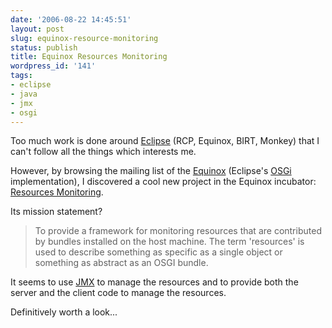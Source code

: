 ```yaml
---
date: '2006-08-22 14:45:51'
layout: post
slug: equinox-resource-monitoring
status: publish
title: Equinox Resources Monitoring
wordpress_id: '141'
tags:
- eclipse
- java
- jmx
- osgi
---
```


Too much work is done around [Eclipse](http://eclipse.org) (RCP, Equinox, BIRT, Monkey) that I can't follow all the things which interests me.

However, by browsing the mailing list of the [Equinox](http://www.eclipse.org/equinox/) (Eclipse's [OSGi](http://www.osgi.org/) implementation), I discovered a cool new project in the Equinox incubator: [Resources Monitoring](http://www.eclipse.org/equinox/incubator/monitoring/index.php).

Its mission statement?

> To provide a framework for monitoring resources that are contributed by bundles installed on the host machine. The term 'resources' is used to
> describe something as specific as a single object or something as abstract as an OSGI bundle.

It seems to use [JMX](http://java.sun.com/products/JavaManagement/) to manage the resources and to provide both the server and the client code to manage the resources.

Definitively worth a look...
